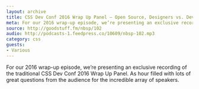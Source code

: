```yaml
---
layout: archive
title: CSS Dev Conf 2016 Wrap Up Panel — Open Source, Designers vs. Devs, Hiring, Job Seeking, and More
meta: For our 2016 wrap-up episode, we’re presenting an exclusive recording of the traditional CSS Dev Conf 2016 Wrap Up Panel. As hour filled with lots of great questions from the audience for the incredible array of speakers.
source: http://goodstuff.fm/nbsp/102
audio: http://podcasts-1.feedpress.co/10609/nbsp-102.mp3
category: css
guests:
- Various
---
```


For our 2016 wrap-up episode, we’re presenting an exclusive recording of the traditional CSS Dev Conf 2016 Wrap Up Panel. As hour filled with lots of great questions from the audience for the incredible array of speakers.
